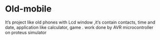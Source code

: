 # Old-mobile
It’s project like old phones with Lcd window ,it’s contain contacts, time and date, application
like calculator, game . work done by AVR microcontroller on proteus simulator
